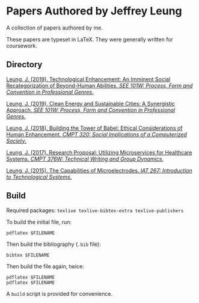 # Papers Authored by Jeffrey Leung

A collection of papers authored by me.

These papers are typeset in LaTeX. They were generally written for coursework.

## Directory
<a href="https://github.com/jleung51/papers/blob/master/technological-enhancement-an-imminent-social-recategorization/technological-enhancement-an-imminent-social-recategorization.pdf
">Leung, J. (2019). Technological Enhancement: An Imminent Social Recategorization of Beyond-Human Abilities. _SEE 101W: Process, Form and Convention in Professional Genres_.</a>

<a href="https://github.com/jleung51/papers/blob/master/clean-energy-and-sustainable-cities/clean-energy-and-sustainable-cities.pdf
">Leung, J. (2019). Clean Energy and Sustainable Cities: A Synergistic Approach. _SEE 101W: Process, Form and Convention in Professional Genres_.</a>

<a href="https://github.com/jleung51/papers/blob/master/ethical-considerations-of-human-enhancement/ethical-considerations-of-human-enhancement.pdf">Leung, J. (2018). Building the Tower of Babel: Ethical Considerations of Human Enhancement. _CMPT 320: Social Implications of a Computerized Society_.</a>

<a href="https://github.com/jleung51/papers/blob/master/research-proposal-microservices-for-healthcare/research-proposal-microservices-for-healthcare.pdf">Leung, J. (2017). Research Proposal: Utilizing Microservices for Healthcare Systems. _CMPT 376W: Technical Writing and Group Dynamics_.</a>

<a href="https://github.com/jleung51/papers/blob/master/capabilities-of-microelectrodes/capabilities-of-microelectrodes.pdf">Leung, J. (2015). The Capabilities of Microelectrodes. _IAT 267: Introduction to Technological Systems_.</a>

## Build

Required packages: `texlive texlive-bibtex-extra texlive-publishers`

To build the initial file, run:
```
pdflatex $FILENAME
```

Then build the bibliography (`.bib` file):
```
bibtex $FILENAME
```

Then build the file again, twice:
```
pdflatex $FILENAME
pdflatex $FILENAME
```

A `build` script is provided for convenience.
